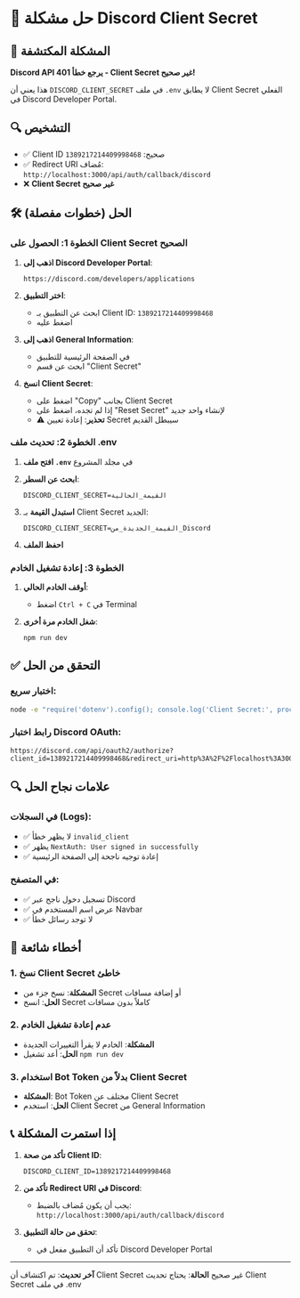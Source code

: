 # 🔧 حل مشكلة Discord Client Secret

## 🚨 المشكلة المكتشفة
**Discord API يرجع خطأ 401 - Client Secret غير صحيح!**

هذا يعني أن `DISCORD_CLIENT_SECRET` في ملف `.env` لا يطابق Client Secret الفعلي في Discord Developer Portal.

## 🔍 التشخيص
- ✅ Client ID صحيح: `1389217214409998468`
- ✅ Redirect URI مُضاف: `http://localhost:3000/api/auth/callback/discord`
- ❌ **Client Secret غير صحيح**

## 🛠️ الحل (خطوات مفصلة)

### الخطوة 1: الحصول على Client Secret الصحيح

1. **اذهب إلى Discord Developer Portal**:
   ```
   https://discord.com/developers/applications
   ```

2. **اختر التطبيق**:
   - ابحث عن التطبيق بـ Client ID: `1389217214409998468`
   - اضغط عليه

3. **اذهب إلى General Information**:
   - في الصفحة الرئيسية للتطبيق
   - ابحث عن قسم "Client Secret"

4. **انسخ Client Secret**:
   - اضغط على "Copy" بجانب Client Secret
   - إذا لم تجده، اضغط على "Reset Secret" لإنشاء واحد جديد
   - ⚠️ **تحذير**: إعادة تعيين Secret سيبطل القديم

### الخطوة 2: تحديث ملف .env

1. **افتح ملف `.env`** في مجلد المشروع

2. **ابحث عن السطر**:
   ```
   DISCORD_CLIENT_SECRET=القيمة_الحالية
   ```

3. **استبدل القيمة** بـ Client Secret الجديد:
   ```
   DISCORD_CLIENT_SECRET=القيمة_الجديدة_من_Discord
   ```

4. **احفظ الملف**

### الخطوة 3: إعادة تشغيل الخادم

1. **أوقف الخادم الحالي**:
   - اضغط `Ctrl + C` في Terminal

2. **شغل الخادم مرة أخرى**:
   ```bash
   npm run dev
   ```

## ✅ التحقق من الحل

### اختبار سريع:
```bash
node -e "require('dotenv').config(); console.log('Client Secret:', process.env.DISCORD_CLIENT_SECRET ? 'موجود' : 'مفقود');"
```

### رابط اختبار Discord OAuth:
```
https://discord.com/api/oauth2/authorize?client_id=1389217214409998468&redirect_uri=http%3A%2F%2Flocalhost%3A3000%2Fapi%2Fauth%2Fcallback%2Fdiscord&response_type=code&scope=identify+email&prompt=consent
```

## 🔍 علامات نجاح الحل

### في السجلات (Logs):
- ✅ لا يظهر خطأ `invalid_client`
- ✅ يظهر `NextAuth: User signed in successfully`
- ✅ إعادة توجيه ناجحة إلى الصفحة الرئيسية

### في المتصفح:
- ✅ تسجيل دخول ناجح عبر Discord
- ✅ عرض اسم المستخدم في Navbar
- ✅ لا توجد رسائل خطأ

## 🚨 أخطاء شائعة

### 1. نسخ Client Secret خاطئ
- **المشكلة**: نسخ جزء من Secret أو إضافة مسافات
- **الحل**: انسخ Secret كاملاً بدون مسافات

### 2. عدم إعادة تشغيل الخادم
- **المشكلة**: الخادم لا يقرأ التغييرات الجديدة
- **الحل**: أعد تشغيل `npm run dev`

### 3. استخدام Bot Token بدلاً من Client Secret
- **المشكلة**: Bot Token مختلف عن Client Secret
- **الحل**: استخدم Client Secret من General Information

## 📞 إذا استمرت المشكلة

1. **تأكد من صحة Client ID**:
   ```
   DISCORD_CLIENT_ID=1389217214409998468
   ```

2. **تأكد من Redirect URI في Discord**:
   - يجب أن يكون مُضاف بالضبط: `http://localhost:3000/api/auth/callback/discord`

3. **تحقق من حالة التطبيق**:
   - تأكد أن التطبيق مفعل في Discord Developer Portal

---
**آخر تحديث**: تم اكتشاف أن Client Secret غير صحيح
**الحالة**: يحتاج تحديث Client Secret في ملف .env